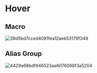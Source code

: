 # Hover

## Macro

![38d5bd7cced4081fea12aeb53179f349](https://s2.loli.net/2025/06/05/m3rBCA8JjSXuZEU.png)

## Alias Group

![4429a68bdf946523aa6076068f3a5204](https://s2.loli.net/2025/06/05/dHlKuLAZSOGJWto.png)